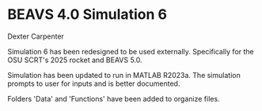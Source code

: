 # BEAVS 4.0 Simulation 6

Dexter Carpenter

Simulation 6 has been redesigned to be used externally. Specifically for the OSU SCRT's 2025 rocket and BEAVS 5.0.

Simulation has been updated to run in MATLAB R2023a. The simulation prompts to user for inputs and is better documented.

Folders 'Data' and 'Functions' have been added to organize files.
